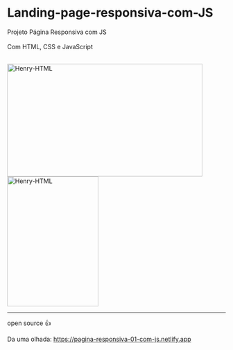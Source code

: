 # Landing-page-responsiva-com-JS
 
Projeto Página Responsiva com JS
<br>
<br>
Com HTML, CSS e JavaScript

<br>
<img align="center" alt="Henry-HTML" height="260" width="450" src="https://user-images.githubusercontent.com/96191361/175795980-e90508b7-b0d7-47f3-9125-7f1d1ba0f845.png">
<img align="center" alt="Henry-HTML" height="300" width="210" src="https://user-images.githubusercontent.com/96191361/175795995-827f9b5f-26cc-4acb-8a73-936358fb30d0.png">
<hr>
open source 👍
<br>

Da uma olhada: https://pagina-responsiva-01-com-js.netlify.app
